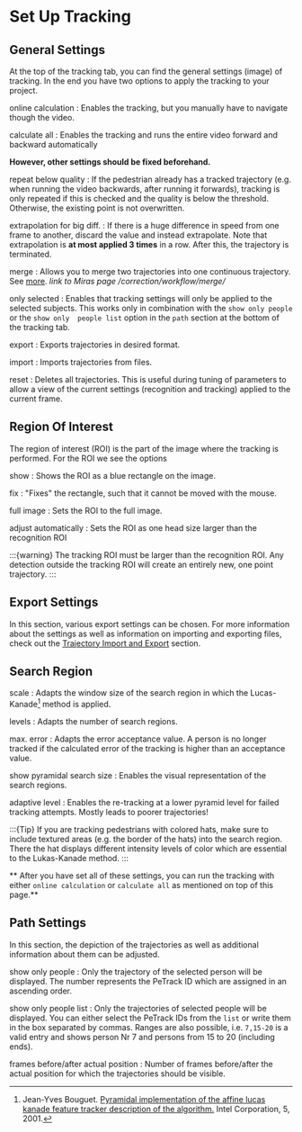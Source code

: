 # Set Up Tracking

## General Settings

At the top of the tracking tab, you can find the general 
settings (image) of tracking. In the end you have two 
options to 
apply the tracking to your project.

online calculation
: Enables the tracking, but you manually have to navigate 
though the video.

calculate all
: Enables the tracking and runs the entire video 
forward and backward automatically

**However, other settings should be fixed beforehand.**

repeat below quality 
: If the pedestrian already has a tracked trajectory (e.g.
when running the video backwards, after running it forwards), tracking is only
repeated if this is checked and the quality is below the threshold. Otherwise,
the existing point is not overwritten.

extrapolation for big diff.
: If there is a huge difference in speed from one
frame to another, discard the value and instead extrapolate. Note that
extrapolation is **at most applied 3 times** in a row. After this, the
trajectory is terminated.

merge
: Allows you to merge two trajectories into one 
continuous trajectory. See [more](\correction\correction_workflow.md).
*link to Miras page /correction/workflow/merge/*

only selected
: Enables that tracking settings will only be applied to 
the selected subjects. This works only in combination 
with the `show only people` or the `show only 
people list` option in the `path` section at the 
bottom of the tracking tab.


export
: Exports trajectories in desired 
format.

import
: Imports trajectories from files.

reset 
: Deletes all trajectories. This is useful during tuning of parameters to
allow a view of the current settings (recognition and tracking) applied to the
current frame.

## Region Of Interest

The region of interest (ROI) is the part of the image 
where the tracking is performed. For the ROI we see the 
options

show
: Shows the ROI as a blue rectangle on the image.

fix
: "Fixes" the rectangle, such that it cannot be moved 
with the mouse.

full image
: Sets the ROI to the full image.

adjust automatically
: Sets the ROI as one head size larger than the 
recognition ROI

:::{warning}
The tracking ROI must be larger than the recognition ROI.
Any detection outside the tracking ROI will create an 
entirely new, one point trajectory.
:::

## Export Settings

In this section, various export settings can be chosen.
For more information about the settings as well as 
information on importing and exporting files, check out the 
[Trajectory Import and Export](\export\trajectory.md) section.


## Search Region

scale
: Adapts the window size of the search region in which the 
Lucas-Kanade[^1] method is applied.
[^1]: Jean-Yves Bouguet. [Pyramidal implementation of the affine lucas kanade feature tracker description of the algorithm.](https://www.semanticscholar.org/paper/Pyramidal-implementation-of-the-lucas-kanade-Bouguet/b7c23b6c391af773821d66b2f9f7625db66e4e29?utm_source=direct_link) Intel Corporation, 5, 2001.

levels
: Adapts the number of search regions.

max. error
: Adapts the error acceptance value. A person is no longer 
tracked if the calculated error of the tracking is higher 
than an acceptance value.

show pyramidal search size
: Enables the visual representation of the search regions.

adaptive level
: Enables the re-tracking at a lower pyramid level for failed 
tracking attempts. Mostly leads to poorer trajectories!

:::{Tip}
If you are tracking pedestrians with colored hats, make sure 
to include textured areas (e.g. the border of the hats) into 
the search region. There the hat displays different intensity 
levels of color which are essential to the Lukas-Kanade method.
:::


** After you have set all of these settings, you can 
run the tracking with either `online calculation` or 
`calculate all` as mentioned on top of this page.**


## Path Settings

In this section, the depiction of the trajectories as well as 
additional information about them can be adjusted.

show only people
: Only the trajectory of the selected person will be 
displayed. The number represents the PeTrack ID which are 
assigned in an ascending order.

show only people list
: Only the trajectories of selected people will be displayed. 
You can either select the PeTrack IDs from the `list` or 
write them in the box separated by commas. Ranges are also possible,
i.e. `7,15-20` is a valid entry and shows person Nr 7 and persons
from 15 to 20 (including ends).

frames before/after actual position
: Number of frames before/after the actual position for which 
the trajectories should be visible.